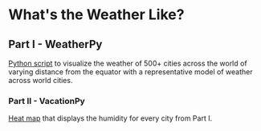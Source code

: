 # What's the Weather Like?


## Part I - WeatherPy

[Python script](https://github.com/kioz-developer/python-api-challenge/blob/main/WeatherPy/WeatherPy.ipynb) to visualize the weather of 500+ cities across the world of varying distance from the equator with a representative model of weather across world cities.


### Part II - VacationPy

[Heat map](https://github.com/kioz-developer/python-api-challenge/blob/main/VacationPy/VacationPy.ipynb) that displays the humidity for every city from Part I.